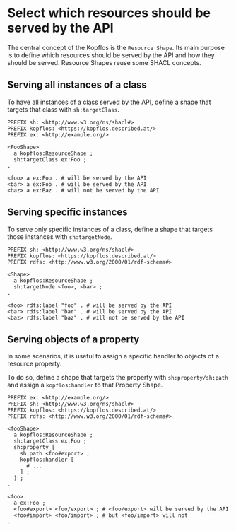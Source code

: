 # Select which resources should be served by the API

The central concept of the Kopflos is the `Resource Shape`. Its main purpose is to define which resources should be served by the API and how they should be served. Resource Shapes reuse some SHACL concepts.

## Serving all instances of a class

To have all instances of a class served by the API, define a shape that targets that class with `sh:targetClass`.

```turtle
PREFIX sh: <http://www.w3.org/ns/shacl#>
PREFIX kopflos: <https://kopflos.described.at/>
PREFIX ex: <http://example.org/>

<FooShape>
  a kopflos:ResourceShape ;
  sh:targetClass ex:Foo ;
.

<foo> a ex:Foo . # will be served by the API
<bar> a ex:Foo . # will be served by the API
<baz> a ex:Baz . # will not be served by the API
```

## Serving specific instances

To serve only specific instances of a class, define a shape that targets those instances with `sh:targetNode`.

```turtle
PREFIX sh: <http://www.w3.org/ns/shacl#>
PREFIX kopflos: <https://kopflos.described.at/>
PREFIX rdfs: <http://www.w3.org/2000/01/rdf-schema#>

<Shape>
  a kopflos:ResourceShape ;
  sh:targetNode <foo>, <bar> ;
.

<foo> rdfs:label "foo" . # will be served by the API
<bar> rdfs:label "bar" . # will be served by the API
<baz> rdfs:label "baz" . # will not be served by the API
```

## Serving objects of a property

In some scenarios, it is useful to assign a specific handler to objects of a resource property. 

To do so, define a shape that targets the property with `sh:property/sh:path` and assign a `kopflos:handler` to that Property Shape.

```turtle
PREFIX ex: <http://example.org/>
PREFIX sh: <http://www.w3.org/ns/shacl#>
PREFIX kopflos: <https://kopflos.described.at/>
PREFIX rdfs: <http://www.w3.org/2000/01/rdf-schema#>

<fooShape> 
  a kopflos:ResourceShape ;
  sh:targetClass ex:Foo ;
  sh:property [
    sh:path <foo#export> ;
    kopflos:handler [
      # ...
    ] ;
  ] ;
.

<foo>
  a ex:Foo ;
  <foo#export> <foo/export> ; # <foo/export> will be served by the API
  <foo#import> <foo/import> ; # but <foo/import> will not
.
```
